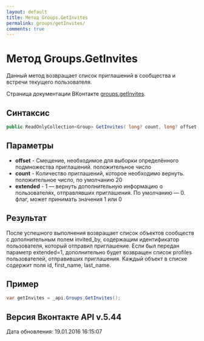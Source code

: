 ```yaml
---
layout: default
title: Метод Groups.GetInvites
permalink: groups/getInvites/
comments: true
---
```

# Метод Groups.GetInvites
Данный метод возвращает список приглашений в сообщества и встречи текущего пользователя.

Страница документации ВКонтакте [groups.getInvites](https://vk.com/dev/groups.getInvites).

## Синтаксис
``` csharp
public ReadOnlyCollection<Group> GetInvites( long? count, long? offset, bool? extended = null)
```

## Параметры
+ **offset** - Смещение, необходимое для выборки определённого подмножества приглашений. положительное число
+ **count** - Количество приглашений, которое необходимо вернуть. положительное число, по умолчанию 20
+ **extended** - 1 — вернуть дополнительную информацию о пользователях, отправлявших приглашения. По умолчанию — 0. флаг, может принимать значения 1 или 0

## Результат
После успешного выполнения возвращает список объектов сообществ с дополнительным полем invited_by, содержащим идентификатор пользователя, который отправил приглашение. 
Если был передан параметр extended=1, дополнительно будет возвращен список profiles пользователей, отправивших приглашения. Каждый объект в списке содержит поля id, first_name, last_name.

## Пример
``` csharp
var getInvites = _api.Groups.GetInvites();
```

## Версия Вконтакте API v.5.44
Дата обновления: 19.01.2016 16:15:07
